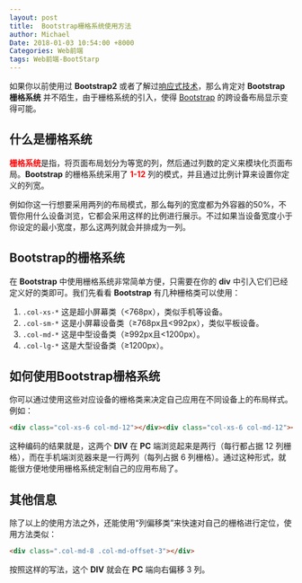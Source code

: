 ```yaml
---
layout: post
title:  Bootstrap栅格系统使用方法
author: Michael
Date: 2018-01-03 10:54:00 +8000
Categories: Web前端
tags: Web前端-BootStarp
---
```


如果你以前使用过 **Bootstrap2** 或者了解过[响应式技术](http://www.yeahzan.com/blog/item/42-77.html)，那么肯定对 **Bootstrap栅格系统** 并不陌生，由于栅格系统的引入，使得 [Bootstrap](http://www.yeahzan.com/zanblog) 的跨设备布局显示变得可能。

## 什么是栅格系统

<font color='red'>**栅格系统**</font>是指，将页面布局划分为等宽的列，然后通过列数的定义来模块化页面布局。**Bootstrap** 的栅格系统采用了<font color='red'> **1-12** </font>列的模式，并且通过比例计算来设置你定义的列宽。

例如你这一行想要采用两列的布局模式，那么每列的宽度都为外容器的50%，不管你用什么设备浏览，它都会采用这样的比例进行展示。不过如果当设备宽度小于你设定的最小宽度，那么这两列就会并排成为一列。

## Bootstrap的栅格系统

在 **Bootstrap** 中使用栅格系统非常简单方便，只需要在你的 **div** 中引入它们已经定义好的类即可。我们先看看 **Bootstrap** 有几种栅格类可以使用：

1. `.col-xs-*` 这是超小屏幕类（<768px），类似手机等设备。
2. `.col-sm-*` 这是小屏幕设备类（≥768px且<992px），类似平板设备。
3. `.col-md-*` 这是中型设备类（≥992px且<1200px）。
4. `.col-lg-*` 这是大型设备类（≥1200px）。

## 如何使用Bootstrap栅格系统

你可以通过使用这些对应设备的栅格类来决定自己应用在不同设备上的布局样式。例如：

```html
<div class="col-xs-6 col-md-12"></div><div class="col-xs-6 col-md-12"></div>
```

这种编码的结果就是，这两个 **DIV** 在 **PC** 端浏览起来是两行（每行都占据 12 列栅格），而在手机端浏览器来是一行两列（每列占据 6 列栅格）。通过这种形式，就能很方便地使用栅格系统定制自己的应用布局了。

## 其他信息

除了以上的使用方法之外，还能使用“列偏移类”来快速对自己的栅格进行定位，使用方法类似：

```html
<div class=".col-md-8 .col-md-offset-3"></div>
```

按照这样的写法，这个 **DIV** 就会在 **PC** 端向右偏移 3 列。


